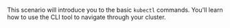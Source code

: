 This scenario will introduce you to the basic `kubectl` commands. You'll learn how to use the CLI tool to navigate through your cluster.